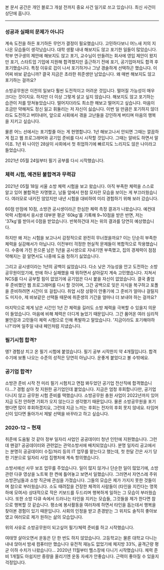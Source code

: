 본 문서 공간은 개인 블로그 개설 전까지 중요 사건 일기로 쓰고 있습니다. 최신 사건이 상단에 옵니다.

---

### 성공과 실패의 문제가 아니다
계속 도전을 하든 포기하든 무언가 결정이 필요했습니다. 고민하다보니 어느새 저의 지나온 모습들이 생각났습니다.
대학 생활 내내 해보지도 않고 포기한 일들이 많았습니다. 학부 연구생의 제안에 해보지도 않고 포기, 교수님이 만들려는
회사에 영입 제안이 왔지만 포기, 스타트업 기업에 지원해 합격했지만 출근하기 전에 포기, 공기업마저도 합격 후 포기했습니다.
특정 이유로 겁이 나서 포기하거나 그냥 경솔하게 선택하곤 했습니다. 이 어찌 바보 같습니까?
결국 지금은 초라한 취준생만 남았습니다. 왜 매번 해보지도 않고 포기하는 걸까요?

소방공무원은 이전의 일보다 훨씬 도전적이고 어려운 것입니다. 떨어질 가능성이 매우 크다는 것이지요.
하지만 더 이상 그렇게 살고 싶지 않습니다. 해보지도 않고 포기하는 습관이 저를 망쳐놓았습니다.
떨어지더라도 최소한 해보고 떨어지고 싶습니다. 마음이 조금만 약해져도 정신 잃고 휘둘리는 저 자신이 싫습니다.
이번 일 만큼은 포기하지 않더라도 도전하고 버텨내어, 앞으로 사회에서 겪을 고난들을 강인하게 버티며 마음의 행복을 지키고 싶습니다.

물론 어느 선에서는 포기할줄 아는 게 현명합니다. 1년 해보고나서 안되면 그때는 깔끔하게 접고 웹 프로그래머와 공기업 준비를 다시 시작할 것입니다.
그때는 알바도 하면서 말이죠. 1년 뒤 나이인 28살이 사회에서 첫 취업하기에 빠르지도 느리지도 않은 나이라고 들었습니다.

2021년 05월 24일부터 필기 공부를 다시 시작했습니다.

### 체력 시험, 예견된 불합격과 무력감
2021년 05월 18일 서울 소방 체력 시험을 보고 왔습니다.
아직 부족한 체력을 스스로 알고 있어 불합격은 자명했고, 남들 앞에서 한참 모자란 모습을 보이는 게 부끄러웠습니다.
여러모로 내키진 않았지만 내년 시험을 대비하여 미리 경험하기 위해 보러 갔습니다.

60점 만점에 10점, 소방관 공시생이라곤 한심한 체력 측정 결과가 나왔습니다.
예컨대 악력 시험에서 응시생 대부분 평균 '60kg'를 기록해 9~10점을 받은 반면, 저는 '37kg'를 받아서 0점을 받았습니다. 
반복하건대 저는 위의 결과를 당연히 예상했습니다.

하지만 왜 저는 시험을 보고나서 감정적으로 완전히 무너졌을까요?
이는 단순히 부족한 체력을 실감해서가 아닙니다. 이전부터 걱정한 현실적 문제들이 복합적으로 작용했습니다.
수중에 가진 돈으론 남은 1년을 공시생으로 지내기엔 부족했고, 집의 경제력이 점점 약해지는 걸 알면서도 나중에 도움 청하기 싫었습니다.

그리고 공시생이라는 1년의 공백이 싫었습니다. 다소 낮은 가능성을 안고 도전하는 소방공무원이었기에, 
만에 하나 실패했을 때 뭐하면서 살아갈지 계속 고민했습니다. 지쳐서 NCS를 다시 공부할 힘이 없었기에 공기업은 다시 붙을 자신이 없었습니다.
결국 졸업 후 준비했던 웹 프로그래머를 다시 할 것이며, 그간 공백으로 잊은 지식을 복구하고 포폴을 준비하려면 시간이 또 걸립니다.
취업 시장 상황이 안좋기에 그 준비가 얼마나 걸릴지도 미지수, 제 바보같은 선택들 때문에 취준생의 기간을 얼마나 더 보내야 하는 걸까요?

마지막으로 제게 남은 시간인 1년 간 체력을 길러도 소방 체력을 극복할 수 있을지 의문이 들었습니다. 마음에 비해 체력은 더디게 늘었기 때문입니다. 
그간 품어온 여러 심리적 불안감과 고민들이 체력 시험으로 인해 폭발하고 말았습니다. '지금이라도 포기해야하나?'라며 일주일 내내 페인처럼 지냈습니다.

### 필기시험 합격?
엥? 경험상 치고 온 필기 시험에 붙었습니다. 필기 공부 시작한지 약 4개월입니다. 합격 수기에 보통 나오는 수준의 성적은 당연히 아닙니다.
운좋게 붙었다고 볼 수밖에요.

### 공기업 합격?
소방관 준비 시작 전 미리 필기 시험치고 면접 봐두었던 공기업 전산직에 합격했습니다....? 경험 삼아 첫 지원한 공기업인데 붙었습니다.
지금은 엄청 후회합니다만, 공기업 다니지 않고 공무원 시험 준비를 택했습니다. 소방공무원 충원 사업이 2022년까지 있어 지금 도전 안하면
기회가 오지 않는다고 생각했기 때문입니다. 물론 소방공무원을 포기했다면 많이 후회하겠지요, 그런데 지금 느끼는 후회는 전자의 후회 못지 않네요.
타임머신이 있다면 돌아가서 제발 선택을 바꾸라고 하고 싶습니다.

### 2020-12 ~ 현재
취준에 도움될 것 같아 정부 일자리 사업인 공공데이터 청년 인턴에 지원했습니다. 그런데 왠걸? 공공데이터와 관련없는 관악소방서에 배치되었습니다.
분명 일자리 공고에서는 분명히 공공데이터 수집/처리 등의 IT 업무를 맡는다고 했는데, 첫 한달 간은 사기 당한 기분으로 일자리 사업 집행처에 계속 항의했습니다.

소방서에선 사무 보조 업무를 주었습니다. 일이 많지 않거나 단순한 일이 많았기에, 소방 관련 다큐 영상을 노트북 한 켠에 틀어놓고 보면서 일했습니다.
그러면서 자연스레 주위 소방관님들과 소방 직군에 관심을 가졌습니다. 그들의 모습은 제가 가지지 못한 것들이며 참으로 부러웠습니다.
소도 때려잡을 건장한 체격의 사람들이 (타인을 지킨다는 명목 하에 모여서) 상대적으로 작은 키보드를 두드리며 행복하게 일하는 그 모습이 부러웠습니다.
또한 소방 다큐 속에서 드러나는 타인을 지키는 모습들, 그것들을 제가 한다면 참으로 행복할 것 같습니다. 평소에 봉사활동을 여러차례 하면서
타인을 돕는데서 행복을 찾아본 경험이 있기 때문입니다. 사회의 인정을 받고 존경받는 그 위치도 솔직히 좋아보였고 여러모로 제가 원하는 삶의 모습입니다.

위의 사유로 소방공무원이 되고싶어 필기/체력 준비를 하고 시작했습니다.

여태껏 살아오면서 운동은 단 한 번도 하지 않았습니다. 고등학교는 물론 대학교 다니는 내내 앉아서 밤새 컴퓨터만 했습니다
유전적 재능도 없었기에 체지방 33%, 골격근량 평균 이하 수치가 나왔습니다... 2020년 11월부터 헬스장에 다니기 시작했습니다.
체력 준비 1개월도 아쉽지만 중량을 올리기엔 운동 자세가 안좋습니다. 근력이 좋아질 수 있을지 걱정입니다.
